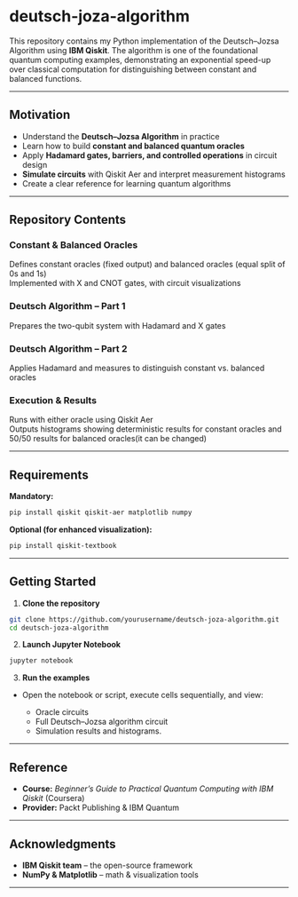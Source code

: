 # deutsch-joza-algorithm

This repository contains my Python implementation of the Deutsch–Jozsa Algorithm using **IBM Qiskit**. The algorithm is one of the foundational quantum computing examples, demonstrating an exponential speed-up over classical computation for distinguishing between constant and balanced functions.

---

## Motivation

* Understand the **Deutsch–Jozsa Algorithm** in practice  
* Learn how to build **constant and balanced quantum oracles**  
* Apply **Hadamard gates, barriers, and controlled operations** in circuit design  
* **Simulate circuits** with Qiskit Aer and interpret measurement histograms  
* Create a clear reference for learning quantum algorithms  

---

## Repository Contents

### Constant & Balanced Oracles

Defines constant oracles (fixed output) and balanced oracles (equal split of 0s and 1s)  
Implemented with X and CNOT gates, with circuit visualizations  

### Deutsch Algorithm – Part 1

Prepares the two-qubit system with Hadamard and X gates  

### Deutsch Algorithm – Part 2

Applies Hadamard and measures to distinguish constant vs. balanced oracles  

### Execution & Results

Runs with either oracle using Qiskit Aer  
Outputs histograms showing deterministic results for constant oracles and 50/50 results for balanced oracles(it can be changed)

---

## Requirements

**Mandatory:**

```bash
pip install qiskit qiskit-aer matplotlib numpy
````

**Optional (for enhanced visualization):**

```bash
pip install qiskit-textbook
```

---

## Getting Started

1. **Clone the repository**

```bash
git clone https://github.com/yourusername/deutsch-joza-algorithm.git
cd deutsch-joza-algorithm
```

2. **Launch Jupyter Notebook**

```bash
jupyter notebook
```

3. **Run the examples**
* Open the notebook or script, execute cells sequentially, and view:

   * Oracle circuits
   * Full Deutsch–Jozsa algorithm circuit
   * Simulation results and histograms.

---

## Reference

* **Course:** *Beginner’s Guide to Practical Quantum Computing with IBM Qiskit* (Coursera)
* **Provider:** Packt Publishing & IBM Quantum

---

## Acknowledgments

* **IBM Qiskit team** – the open-source framework
* **NumPy & Matplotlib** – math & visualization tools
---
